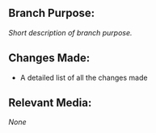 ## Branch Purpose:
_Short description of branch purpose._

## Changes Made:
- A detailed list of all the changes made

## Relevant Media:
_None_
